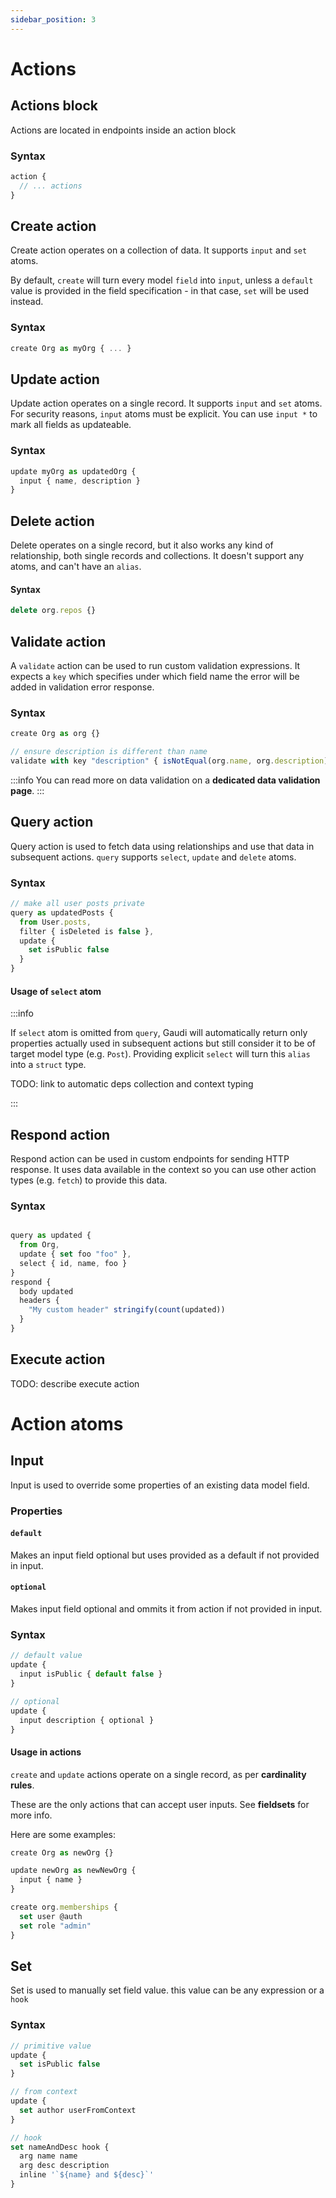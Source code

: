 ```yaml
---
sidebar_position: 3
---
```


# Actions

## Actions block

Actions are located in endpoints inside an action block

### Syntax

```js
action {
  // ... actions
}
```

## Create action

Create action operates on a collection of data. It supports `input` and `set` atoms.

By default, `create` will turn every model `field` into `input`, unless a `default` value is provided in the field specification - in that case, `set` will be used instead.

### Syntax

```javascript
create Org as myOrg { ... }
```

## Update action

Update action operates on a single record. It supports `input` and `set` atoms. For security reasons, `input` atoms must be explicit. You can use `input *` to mark all fields as updateable.

### Syntax

```javascript
update myOrg as updatedOrg {
  input { name, description }
}
```

## Delete action

Delete operates on a single record, but it also works any kind of relationship, both single records and collections. It doesn't support any atoms, and can't have an `alias`.

#### Syntax

```javascript
delete org.repos {}
```

## Validate action

A `validate` action can be used to run custom validation expressions. It expects a `key` which specifies under which field name the error will be added in validation error response.

### Syntax

```javascript
create Org as org {}

// ensure description is different than name
validate with key "description" { isNotEqual(org.name, org.description) }
```

:::info
You can read more on data validation on a **dedicated data validation page**.
:::

## Query action

Query action is used to fetch data using relationships and use that data in subsequent actions. `query` supports `select`, `update` and `delete` atoms.

### Syntax

```javascript
// make all user posts private
query as updatedPosts {
  from User.posts,
  filter { isDeleted is false },
  update {
    set isPublic false
  }
}
```

#### Usage of `select` atom

:::info

If `select` atom is omitted from `query`, Gaudi will automatically return only properties actually used in subsequent actions but still consider it to be of target model type (e.g. `Post`). Providing explicit `select` will turn this `alias` into a `struct` type.

TODO: link to automatic deps collection and context typing

:::

## Respond action

Respond action can be used in custom endpoints for sending HTTP response. It uses data available in the context so you can use other action types (e.g. `fetch`) to provide this data.

### Syntax

```javascript

query as updated {
  from Org,
  update { set foo "foo" },
  select { id, name, foo }
}
respond {
  body updated
  headers {
    "My custom header" stringify(count(updated))
  }
}
```

## Execute action

TODO: describe execute action

# Action atoms

## Input

Input is used to override some properties of an existing data model field.

### Properties

#### `default`

Makes an input field optional but uses provided as a default if not provided in input.

#### `optional`

Makes input field optional and ommits it from action if not provided in input.

### Syntax

```js
// default value
update {
  input isPublic { default false }
}

// optional
update {
  input description { optional }
}
```

#### Usage in actions

`create` and `update` actions operate on a single record, as per **cardinality rules**.

These are the only actions that can accept user inputs. See **fieldsets** for more info.

Here are some examples:

```javascript
create Org as newOrg {}

update newOrg as newNewOrg {
  input { name }
}

create org.memberships {
  set user @auth
  set role "admin"
}
```

## Set

Set is used to manually set field value. this value can be any expression or a `hook`

### Syntax

```js
// primitive value
update {
  set isPublic false
}

// from context
update {
  set author userFromContext
}

// hook
set nameAndDesc hook {
  arg name name
  arg desc description
  inline '`${name} and ${desc}`'
}

```
